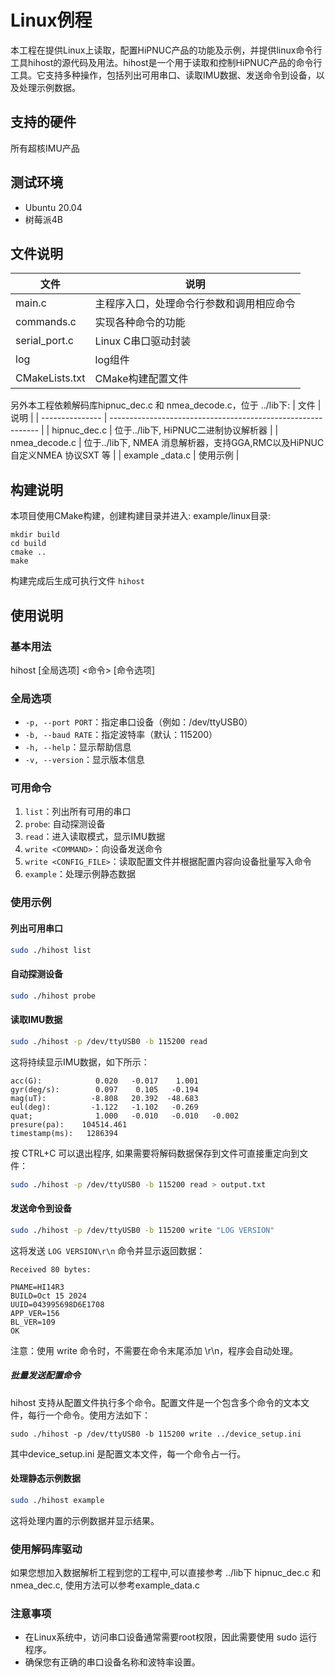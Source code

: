 # 	Linux例程

本工程在提供Linux上读取，配置HiPNUC产品的功能及示例，并提供linux命令行工具hihost的源代码及用法。hihost是一个用于读取和控制HiPNUC产品的命令行工具。它支持多种操作，包括列出可用串口、读取IMU数据、发送命令到设备，以及处理示例数据。

## 支持的硬件

 所有超核IMU产品

## 测试环境
- Ubuntu 20.04 
- 树莓派4B

## 文件说明

| 文件           | 说明                                     |
| -------------- | ---------------------------------------- |
| main.c         | 主程序入口，处理命令行参数和调用相应命令 |
| commands.c     | 实现各种命令的功能                       |
| serial_port.c  | Linux C串口驱动封装                      |
| log            | log组件                                  |
| CMakeLists.txt | CMake构建配置文件                        |

另外本工程依赖解码库hipnuc_dec.c 和 nmea_decode.c，位于 ../lib下:
| 文件            | 说明                                                         |
| --------------- | ------------------------------------------------------------ |
| hipnuc_dec.c    | 位于../lib下, HiPNUC二进制协议解析器                         |
| nmea_decode.c   | 位于../lib下, NMEA 消息解析器，支持GGA,RMC以及HiPNUC自定义NMEA 协议SXT 等 |
| example _data.c | 使用示例                                                     |


## 构建说明

本项目使用CMake构建，创建构建目录并进入: example/linux目录:

```
mkdir build
cd build
cmake ..
make
```

构建完成后生成可执行文件 `hihost` 

## 使用说明

### 基本用法

hihost [全局选项] <命令> [命令选项]

### 全局选项

- `-p, --port PORT`：指定串口设备（例如：/dev/ttyUSB0）
- `-b, --baud RATE`：指定波特率（默认：115200）
- `-h, --help`：显示帮助信息
- `-v, --version`：显示版本信息

### 可用命令

1. `list`：列出所有可用的串口
2. `probe`: 自动探测设备
3. `read`：进入读取模式，显示IMU数据
4. `write <COMMAND>`：向设备发送命令
5. `write <CONFIG_FILE>`：读取配置文件并根据配置内容向设备批量写入命令
6. `example`：处理示例静态数据

### 使用示例

#### 列出可用串口
```sh
sudo ./hihost list
```

#### 自动探测设备

```sh
sudo ./hihost probe
```

#### 读取IMU数据

```sh
sudo ./hihost -p /dev/ttyUSB0 -b 115200 read
```

这将持续显示IMU数据，如下所示：

```
acc(G):            0.020   -0.017    1.001
gyr(deg/s):        0.097    0.105   -0.194
mag(uT):          -8.808   20.392  -48.683
eul(deg):         -1.122   -1.102   -0.269
quat;              1.000   -0.010   -0.010   -0.002
presure(pa):    104514.461
timestamp(ms):   1286394
```

按 CTRL+C 可以退出程序, 如果需要将解码数据保存到文件可直接重定向到文件：

```sh
sudo ./hihost -p /dev/ttyUSB0 -b 115200 read > output.txt
```

#### 发送命令到设备
```sh
sudo ./hihost -p /dev/ttyUSB0 -b 115200 write "LOG VERSION"
```

这将发送 `LOG VERSION\r\n` 命令并显示返回数据：
```
Received 80 bytes:

PNAME=HI14R3
BUILD=Oct 15 2024
UUID=043995698D6E1708
APP_VER=156
BL_VER=109
OK
```
注意：使用 write 命令时，不需要在命令末尾添加 \r\n，程序会自动处理。

##### 批量发送配置命令

 hihost 支持从配置文件执行多个命令。配置文件是一个包含多个命令的文本文件，每行一个命令。使用方法如下：

```
sudo ./hihost -p /dev/ttyUSB0 -b 115200 write ../device_setup.ini
```

其中device_setup.ini 是配置文本文件，每一个命令占一行。

#### 处理静态示例数据
```sh
sudo ./hihost example
```
这将处理内置的示例数据并显示结果。

### 使用解码库驱动

如果您想加入数据解析工程到您的工程中,可以直接参考 ../lib下 hipnuc_dec.c 和 nmea_dec.c,  使用方法可以参考example_data.c

### 注意事项

* 在Linux系统中，访问串口设备通常需要root权限，因此需要使用 sudo 运行程序。
* 确保您有正确的串口设备名称和波特率设置。
